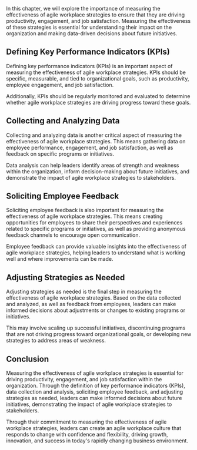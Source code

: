 
In this chapter, we will explore the importance of measuring the effectiveness of agile workplace strategies to ensure that they are driving productivity, engagement, and job satisfaction. Measuring the effectiveness of these strategies is essential for understanding their impact on the organization and making data-driven decisions about future initiatives.

Defining Key Performance Indicators (KPIs)
------------------------------------------

Defining key performance indicators (KPIs) is an important aspect of measuring the effectiveness of agile workplace strategies. KPIs should be specific, measurable, and tied to organizational goals, such as productivity, employee engagement, and job satisfaction.

Additionally, KPIs should be regularly monitored and evaluated to determine whether agile workplace strategies are driving progress toward these goals.

Collecting and Analyzing Data
-----------------------------

Collecting and analyzing data is another critical aspect of measuring the effectiveness of agile workplace strategies. This means gathering data on employee performance, engagement, and job satisfaction, as well as feedback on specific programs or initiatives.

Data analysis can help leaders identify areas of strength and weakness within the organization, inform decision-making about future initiatives, and demonstrate the impact of agile workplace strategies to stakeholders.

Soliciting Employee Feedback
----------------------------

Soliciting employee feedback is also important for measuring the effectiveness of agile workplace strategies. This means creating opportunities for employees to share their perspectives and experiences related to specific programs or initiatives, as well as providing anonymous feedback channels to encourage open communication.

Employee feedback can provide valuable insights into the effectiveness of agile workplace strategies, helping leaders to understand what is working well and where improvements can be made.

Adjusting Strategies as Needed
------------------------------

Adjusting strategies as needed is the final step in measuring the effectiveness of agile workplace strategies. Based on the data collected and analyzed, as well as feedback from employees, leaders can make informed decisions about adjustments or changes to existing programs or initiatives.

This may involve scaling up successful initiatives, discontinuing programs that are not driving progress toward organizational goals, or developing new strategies to address areas of weakness.

Conclusion
----------

Measuring the effectiveness of agile workplace strategies is essential for driving productivity, engagement, and job satisfaction within the organization. Through the definition of key performance indicators (KPIs), data collection and analysis, soliciting employee feedback, and adjusting strategies as needed, leaders can make informed decisions about future initiatives, demonstrating the impact of agile workplace strategies to stakeholders.

Through their commitment to measuring the effectiveness of agile workplace strategies, leaders can create an agile workplace culture that responds to change with confidence and flexibility, driving growth, innovation, and success in today's rapidly changing business environment.
